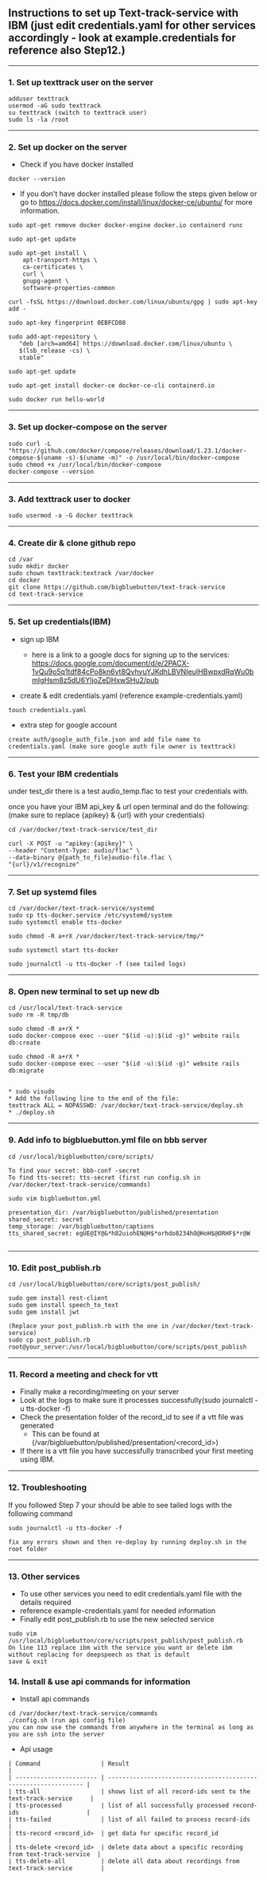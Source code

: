 ## Instructions to set up Text-track-service with IBM (just edit credentials.yaml for other services accordingly - look at example.credentials for reference also Step12.)
---

### 1. Set up texttrack user on the server
```
adduser texttrack
usermod -aG sudo texttrack
su texttrack (switch to texttrack user)
sudo ls -la /root
```
---

### 2. Set up docker on the server
* Check if you have docker installed
```
docker --version
```
* If you don't have docker installed please follow the steps given below or go to https://docs.docker.com/install/linux/docker-ce/ubuntu/ for more information.
```
sudo apt-get remove docker docker-engine docker.io containerd runc

sudo apt-get update

sudo apt-get install \
    apt-transport-https \
    ca-certificates \
    curl \
    gnupg-agent \
    software-properties-common

curl -fsSL https://download.docker.com/linux/ubuntu/gpg | sudo apt-key add -

sudo apt-key fingerprint 0EBFCD88

sudo add-apt-repository \
   "deb [arch=amd64] https://download.docker.com/linux/ubuntu \
   $(lsb_release -cs) \
   stable"

sudo apt-get update

sudo apt-get install docker-ce docker-ce-cli containerd.io

sudo docker run hello-world
```
---

### 3. Set up docker-compose on the server
```
sudo curl -L "https://github.com/docker/compose/releases/download/1.23.1/docker-compose-$(uname -s)-$(uname -m)" -o /usr/local/bin/docker-compose
sudo chmod +x /usr/local/bin/docker-compose
docker-compose --version
```
---

### 3. Add texttrack user to docker
```
sudo usermod -a -G docker texttrack
```
---

### 4. Create dir & clone github repo
```
cd /var
sudo mkdir docker
sudo chown texttrack:textrack /var/docker
cd docker
git clone https://github.com/bigbluebutton/text-track-service
cd text-track-service
```
---

### 5. Set up credentials(IBM)

* sign up IBM
    * here is a link to a google docs for signing up to the services: https://docs.google.com/document/d/e/2PACX-1vQu9o5q1tdf84cPo8kn6vt8QvhyuYJKdhLBVNIeuIHBwpxdRqWu0bmIgHsm8z5dU6YIjoZeDHxwSHu2/pub

* create & edit credentials.yaml (reference example-credentials.yaml)
```
touch credentials.yaml
```

* extra step for google account
```
create auth/google_auth_file.json and add file name to credentials.yaml (make sure google auth file owner is texttrack)
```
---

### 6. Test your IBM credentials

under test_dir there is a test audio_temp.flac to test your  credentials with.

once you have your IBM api_key & url open terminal and do the following:
(make sure to replace {apikey} & {url} with your credentials)
```
cd /var/docker/text-track-service/test_dir

curl -X POST -u "apikey:{apikey}" \
--header "Content-Type: audio/flac" \
--data-binary @{path_to_file}audio-file.flac \
"{url}/v1/recognize"
```
---

### 7. Set up systemd files
```
cd /var/docker/text-track-service/systemd
sudo cp tts-docker.service /etc/systemd/system
sudo systemctl enable tts-docker

sudo chmod -R a+rX /var/docker/text-track-service/tmp/*

sudo systemctl start tts-docker

sudo journalctl -u tts-docker -f (see tailed logs)
```
---

### 8. Open new terminal to set up new db
```
cd /usr/local/text-track-service
sudo rm -R tmp/db

sudo chmod -R a+rX *
sudo docker-compose exec --user "$(id -u):$(id -g)" website rails db:create

sudo chmod -R a+rX *
sudo docker-compose exec --user "$(id -u):$(id -g)" website rails db:migrate


* sudo visudo
* Add the following line to the end of the file:
texttrack ALL = NOPASSWD: /var/docker/text-track-service/deploy.sh
* ./deploy.sh
```
---

### 9. Add info to bigbluebutton.yml file on bbb server
```
cd /usr/local/bigbluebutton/core/scripts/

To find your secret: bbb-conf -secret
To find tts-secret: tts-secret (first run config.sh in /var/docker/text-track-service/commands)

sudo vim bigbluebutton.yml

presentation_dir: /var/bigbluebutton/published/presentation
shared_secret: secret
temp_storage: /var/bigbluebutton/captions
tts_shared_secret: egUE@IY@&*h82uiohEN@H$*orhdo8234hO@HoH$@ORHF$*r@W


```
---

### 10. Edit post_publish.rb
```
cd /usr/local/bigbluebutton/core/scripts/post_publish/

sudo gem install rest-client
sudo gem install speech_to_text
sudo gem install jwt

(Replace your post_publish.rb with the one in /var/docker/text-track-service)
sudo cp post_publish.rb root@your_server:/usr/local/bigbluebutton/core/scripts/post_publish

```
---

### 11. Record a meeting and check for vtt
* Finally make a recording/meeting on your server
* Look at the logs to make sure it processes successfully(sudo journalctl -u tts-docker -f)
* Check the presentation folder of the record_id to see if a vtt file was generated
    * This can be found at (/var/bigbluebutton/published/presentation/<record_id>)
* If there is a vtt file you have successfully transcribed your first meeting using IBM.
---

### 12. Troubleshooting
If you followed Step 7 your should be able to see tailed logs with the following command
```
sudo journalctl -u tts-docker -f

fix any errors shown and then re-deploy by running deploy.sh in the root folder
```
---

### 13. Other services
* To use other services you need to edit credentials.yaml file with the details required
* reference example-credentials.yaml for needed information
* Finally edit post_publish.rb to use the new selected service
```
sudo vim /usr/local/bigbluebutton/core/scripts/post_publish/post_publish.rb
On line 113 replace ibm with the service you want or delete ibm without replacing for deepspeech as that is default
save & exit
```

### 14. Install & use api commands for information

* Install api commands
```
cd /var/docker/text-track-service/commands
./config.sh (run api config file)
you can now use the commands from anywhere in the terminal as long as you are ssh into the server
```

* Api usage
```
| Command                 | Result                                                          |
| ----------------------- | --------------------------------------------------------------- |
| tts-all                 | shows list of all record-ids sent to the text-track-service     |
| tts-processed           | list of all successfully processed record-ids                   |
| tts-failed              | list of all failed to process record-ids                        |
| tts-record <record_id>  | get data for specific record_id                                 |
| tts-delete <record_id>  | delete data about a specific recording from text-track-service  |
| tts-delete-all          | delete all data about recordings from text-track-service        |
```
